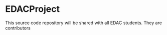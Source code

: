 # EDACProject
This source code repository will be shared with all EDAC students. They are contributors
